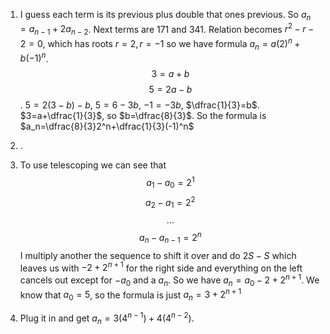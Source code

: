 1. I guess each term is its previous plus double that ones previous. So $a_n=a_{n-1}+2a_{n-2}$. Next terms are 171 and 341. Relation becomes $r^2-r-2=0$, which has roots $r=2, r=-1$ so we have formula $a_n=a(2)^n+b(-1)^n$. $$3=a+b$$ $$5=2a-b$$. $5=2(3-b)-b$, $5=6-3b$, $-1=-3b$, $\dfrac{1}{3}=b$. $3=a+\dfrac{1}{3}$, so $b=\dfrac{8}{3}$. So the formula is $a_n=\dfrac{8}{3}2^n+\dfrac{1}{3}(-1)^n$

2. .

3. To use telescoping we can see that $$a_1-a_0=2^1$$ $$a_2-a_1=2^2$$ $$...$$ $$a_n-a_{n-1}=2^n$$ I multiply another the sequence to shift it over and do $2S-S$ which leaves us with $-2+2^{n+1}$ for the right side and everything on the left cancels out except for $-a_0$ and a $a_n$. So we have $a_n=a_0-2+2^{n+1}$. We know that $a_0=5$, so the formula is just $a_n=3+2^{n+1}$

4. Plug it in and get $a_n=3(4^{n-1})+4(4^{n-2})$. 